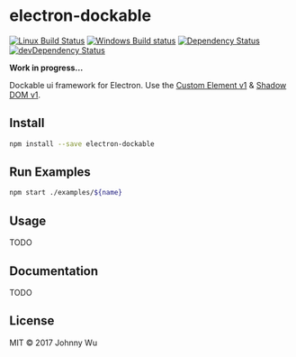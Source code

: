 # electron-dockable

[![Linux Build Status](https://travis-ci.org/electron-utils/electron-dockable.svg?branch=master)](https://travis-ci.org/electron-utils/electron-dockable)
[![Windows Build status](https://ci.appveyor.com/api/projects/status/gvq9d5i4hw07hulm?svg=true)](https://ci.appveyor.com/project/jwu/electron-dockable)
[![Dependency Status](https://david-dm.org/electron-utils/electron-dockable.svg)](https://david-dm.org/electron-utils/electron-dockable)
[![devDependency Status](https://david-dm.org/electron-utils/electron-dockable/dev-status.svg)](https://david-dm.org/electron-utils/electron-dockable#info=devDependencies)

**Work in progress...**

Dockable ui framework for Electron. Use the [Custom Element v1](https://developers.google.com/web/fundamentals/getting-started/primers/customelements) & [Shadow DOM v1](https://developers.google.com/web/fundamentals/getting-started/primers/shadowdom).

## Install

```bash
npm install --save electron-dockable
```

## Run Examples

```bash
npm start ./examples/${name}
```

## Usage

TODO

## Documentation

TODO

## License

MIT © 2017 Johnny Wu

